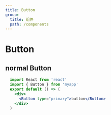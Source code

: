 ```yaml
---
title: Button
group:
  title: 组件
  path: /components
---
```


# Button

## normal Button

```jsx
  import React from 'react'
  import { Button } from 'myapp'
  export default () => (
    <div>
      <Button type="primary">button</Button>
    </div>
  )

```
